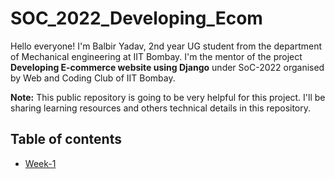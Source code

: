 # SOC_2022_Developing_Ecom

Hello everyone! I'm Balbir Yadav, 2nd year UG student from the department of Mechanical engineering at IIT Bombay. I'm the mentor of the project  **Developing E-commerce website using Django** under SoC-2022 organised by Web and Coding Club of IIT Bombay. 

**Note:** This public repository is going to be very helpful for this project. I'll be sharing learning resources and others technical details in this repository. 

## Table of contents
- [Week-1](Week-1#week1)